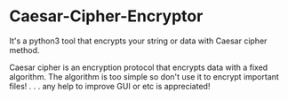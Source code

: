 # Caesar-Cipher-Encryptor
It's a python3 tool that encrypts your string or data with Caesar cipher method.

Caesar cipher is an encryption protocol that encrypts data with a fixed algorithm.
The algorithm is too simple so don't use it to encrypt important files!
.
.
.
any help to improve GUI or etc is appreciated!
